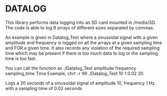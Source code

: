 # DATALOG
This library performs data logging into an SD card mounted in /media/SD. The code is able to log 9 arrays of different sizes separated by commas. 

An example is given in Datalog_Test where a sinusoidal signal with a given amplitude and frequency is logged on all the arrays at a given sampling time and FOR a given time. It also records any violation of the required sampling time which may be present if there is too much data to log or the sampling time is too fast.

You can call the function as ./Datalog_Test amplitude frequency sampling_time Time
Example,
chrt -r 99 ./Datalog_Test 10 1 0.02 20

Logs a 20 seconds of a sinusoidal signal of amplitude 10, frequency 1 Hz with a sampling time of 0.02 seconds 
